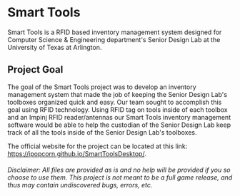 # Smart Tools
Smart Tools is a RFID based inventory management system designed for Computer Science & Engineering department's Senior Design Lab at the University of Texas at Arlington.

## Project Goal
The goal of the Smart Tools project was to develop an inventory management system that made the job of keeping the Senior Design Lab's toolboxes organized quick and easy. Our team sought to accomplish this goal using RFID technology. Using RFID tag on tools inside of each toolbox and an Impinj RFID reader/antennas our Smart Tools inventory management software would be able to help the custodian of the Senior Design Lab keep track of all the tools inside of the Senior Design Lab's toolboxes.

The official website for the project can be located at this link: https://ipopcorn.github.io/SmartToolsDesktop/.

###### *Disclaimer: All files are provided as is and no help will be provided if you so choose to use them. This project is not meant to be a full game release, and thus may contain undiscovered bugs, errors, etc.*
